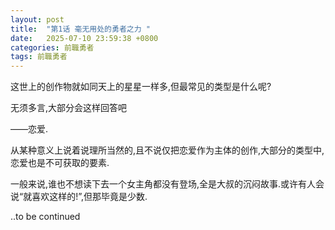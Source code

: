 ```yaml
---
layout: post
title:  "第1话 毫无用处的勇者之力 "
date:   2025-07-10 23:59:38 +0800
categories: 前職勇者
tags: 前職勇者
---
```


  这世上的创作物就如同天上的星星一样多,但最常见的类型是什么呢?  

  无须多言,大部分会这样回答吧

  ——恋爱.

  从某种意义上说着说理所当然的,且不说仅把恋爱作为主体的创作,大部分的类型中,恋爱也是不可获取的要素.  

  一般来说,谁也不想读下去一个女主角都没有登场,全是大叔的沉闷故事.或许有人会说“就喜欢这样的!”,但那毕竟是少数. 



..to be continued
